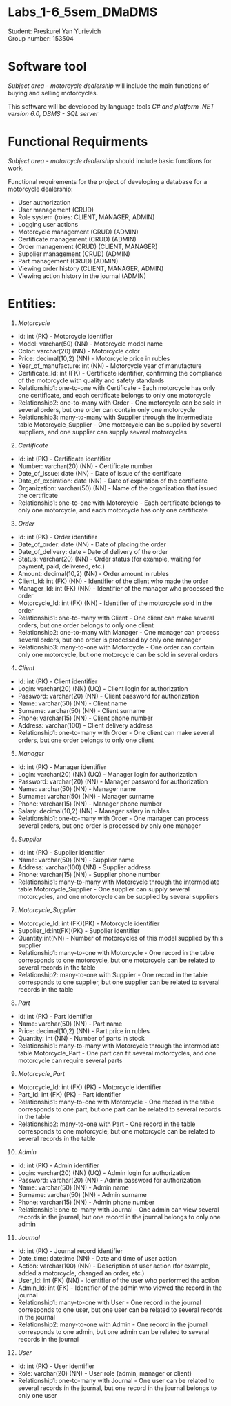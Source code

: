 # Labs_1-6_5sem_DMaDMS

Student: Preskurel Yan Yurievich \
Group number: 153504

# Software tool

*Subject area - motorcycle dealership* will include the main functions of buying and selling motorcycles. 

This software will be developed by language tools *C# and platform .NET version 6.0, DBMS - SQL server*

# Functional Requirments

*Subject area - motorcycle dealership* should include basic functions for work.

Functional requirements for the project of developing a database for a motorcycle dealership:

* User authorization
* User management (CRUD)
* Role system (roles: CLIENT, MANAGER, ADMIN)
* Logging user actions
* Motorcycle management (CRUD) (ADMIN)
* Certificate management (CRUD) (ADMIN)
* Order management (CRUD) (CLIENT, MANAGER)
* Supplier management (CRUD) (ADMIN)
* Part management (CRUD) (ADMIN)
* Viewing order history (CLIENT, MANAGER, ADMIN)
* Viewing action history in the journal (ADMIN)

# Entities:

1. *Motorcycle*
- Id: int (PK) - Motorcycle identifier
- Model: varchar(50) (NN) - Motorcycle model name
- Color: varchar(20) (NN) - Motorcycle color
- Price: decimal(10,2) (NN) - Motorcycle price in rubles
- Year_of_manufacture: int (NN) - Motorcycle year of manufacture
- Certificate_Id: int (FK) - Certificate identifier, confirming the compliance of the motorcycle with quality and safety standards
- Relationship1: one-to-one with Certificate - Each motorcycle has only one certificate, and each certificate belongs to only one motorcycle
- Relationship2: one-to-many with Order - One motorcycle can be sold in several orders, but one order can contain only one motorcycle
- Relationship3: many-to-many with Supplier through the intermediate table Motorcycle_Supplier - One motorcycle can be supplied by several suppliers, and one supplier can supply several motorcycles

2. *Certificate*
- Id: int (PK) - Certificate identifier
- Number: varchar(20) (NN) - Certificate number
- Date_of_issue: date (NN) - Date of issue of the certificate
- Date_of_expiration: date (NN) - Date of expiration of the certificate
- Organization: varchar(50) (NN) - Name of the organization that issued the certificate
- Relationship1: one-to-one with Motorcycle - Each certificate belongs to only one motorcycle, and each motorcycle has only one certificate

3. *Order*
- Id: int (PK) - Order identifier
- Date_of_order: date (NN) - Date of placing the order
- Date_of_delivery: date - Date of delivery of the order
- Status: varchar(20) (NN) - Order status (for example, waiting for payment, paid, delivered, etc.)
- Amount: decimal(10,2) (NN) - Order amount in rubles
- Client_Id: int (FK) (NN) - Identifier of the client who made the order
- Manager_Id: int (FK) (NN) - Identifier of the manager who processed the order
- Motorcycle_Id: int (FK) (NN) - Identifier of the motorcycle sold in the order
- Relationship1: one-to-many with Client - One client can make several orders, but one order belongs to only one client
- Relationship2: one-to-many with Manager - One manager can process several orders, but one order is processed by only one manager
- Relationship3: many-to-one with Motorcycle - One order can contain only one motorcycle, but one motorcycle can be sold in several orders

4. *Client*
- Id: int (PK) - Client identifier
- Login: varchar(20) (NN) (UQ) - Client login for authorization
- Password: varchar(20) (NN) - Client password for authorization
- Name: varchar(50) (NN) - Client name
- Surname: varchar(50) (NN) - Client surname
- Phone: varchar(15) (NN) - Client phone number
- Address: varchar(100) - Client delivery address
- Relationship1: one-to-many with Order - One client can make several orders, but one order belongs to only one client

5. *Manager*
- Id: int (PK) - Manager identifier
- Login: varchar(20) (NN) (UQ) - Manager login for authorization
- Password: varchar(20) (NN) - Manager password for authorization
- Name: varchar(50) (NN) - Manager name
- Surname: varchar(50) (NN) - Manager surname
- Phone: varchar(15) (NN) - Manager phone number
- Salary: decimal(10,2) (NN) - Manager salary in rubles
- Relationship1: one-to-many with Order - One manager can process several orders, but one order is processed by only one manager

6. *Supplier*
- Id: int (PK) - Supplier identifier
- Name: varchar(50) (NN) - Supplier name
- Address: varchar(100) (NN) - Supplier address
- Phone: varchar(15) (NN) - Supplier phone number
- Relationship1: many-to-many with Motorcycle through the intermediate table Motorcycle_Supplier - One supplier can supply several motorcycles, and one motorcycle can be supplied by several suppliers

7. *Motorcycle_Supplier*
- Motorcycle_Id: int (FK)(PK) - Motorcycle identifier 
- Supplier_Id:int(FK)(PK) - Supplier identifier 
- Quantity:int(NN) - Number of motorcycles of this model supplied by this supplier 
- Relationship1: many-to-one with Motorcycle - One record in the table corresponds to one motorcycle, but one motorcycle can be related to several records in the table 
- Relationship2: many-to-one with Supplier - One record in the table corresponds to one supplier, but one supplier can be related to several records in the table

8. *Part*
- Id: int (PK) - Part identifier
- Name: varchar(50) (NN) - Part name
- Price: decimal(10,2) (NN) - Part price in rubles
- Quantity: int (NN) - Number of parts in stock
- Relationship1: many-to-many with Motorcycle through the intermediate table Motorcycle_Part - One part can fit several motorcycles, and one motorcycle can require several parts

9. *Motorcycle_Part*
- Motorcycle_Id: int (FK) (PK) - Motorcycle identifier
- Part_Id: int (FK) (PK) - Part identifier
- Relationship1: many-to-one with Motorcycle - One record in the table corresponds to one part, but one part can be related to several records in the table
- Relationship2: many-to-one with Part - One record in the table corresponds to one motorcycle, but one motorcycle can be related to several records in the table

10. *Admin*
- Id: int (PK) - Admin identifier
- Login: varchar(20) (NN) (UQ) - Admin login for authorization
- Password: varchar(20) (NN) - Admin password for authorization
- Name: varchar(50) (NN) - Admin name
- Surname: varchar(50) (NN) - Admin surname
- Phone: varchar(15) (NN) - Admin phone number
- Relationship1: one-to-many with Journal - One admin can view several records in the journal, but one record in the journal belongs to only one admin

11. *Journal*
- Id: int (PK) - Journal record identifier
- Date_time: datetime (NN) - Date and time of user action
- Action: varchar(100) (NN) - Description of user action (for example, added a motorcycle, changed an order, etc.)
- User_Id: int (FK) (NN) - Identifier of the user who performed the action
- Admin_Id: int (FK) - Identifier of the admin who viewed the record in the journal
- Relationship1: many-to-one with User - One record in the journal corresponds to one user, but one user can be related to several records in the journal
- Relationship2: many-to-one with Admin - One record in the journal corresponds to one admin, but one admin can be related to several records in the journal

12. *User*
- Id: int (PK) - User identifier
- Role: varchar(20) (NN) - User role (admin, manager or client)
- Relationship1: one-to-many with Journal - One user can be related to several records in the journal, but one record in the journal belongs to only one user
